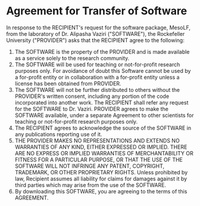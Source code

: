 # Agreement for Transfer of Software 

In response to the RECIPIENT's request for the software package, MesoLF, from the laboratory of Dr. Alipasha Vaziri ("SOFTWARE"), the Rockefeller University ("PROVIDER") asks that the RECIPIENT agree to the following:

1.  The SOFTWARE is the property of the PROVIDER and is made available as a service solely to the research community.
2.  The SOFTWARE will be used for teaching or not-for-profit research purposes only. For avoidance of doubt this Software cannot be used by a for-profit entity or in collaboration with a for-profit entity unless a license has been obtained from PROVIDER.
3.  The SOFTWARE will not be further distributed to others without the PROVIDER's written consent, including any portion of the code incorporated into another work. The RECIPIENT shall refer any request for the SOFTWARE to Dr. Vaziri. PROVIDER agrees to make the SOFTWARE available, under a separate Agreement to other scientists for teaching or not-for-profit research purposes only. 
4.  The RECIPIENT agrees to acknowledge the source of the SOFTWARE in any publications reporting use of it. 
5.  THE PROVIDER MAKES NO REPRESENTATIONS AND EXTENDS NO WARRANTIES OF ANY KIND, EITHER EXPRESSED OR IMPLIED. THERE ARE NO EXPRESS OR IMPLIED WARRANTIES OF MERCHANTABILITY OR FITNESS FOR A PARTICULAR PURPOSE, OR THAT THE USE OF THE SOFTWARE WILL NOT INFRINGE ANY PATENT, COPYRIGHT, TRADEMARK, OR OTHER PROPRIETARY RIGHTS. Unless prohibited by law, Recipient assumes all liability for claims for damages against it by third parties which may arise from the use of the SOFTWARE. 
6.  By downloading this SOFTWARE, you are agreeing to the terms of this AGREEMENT.
